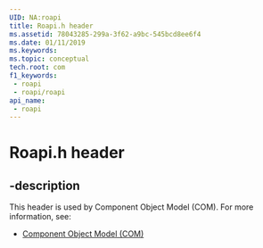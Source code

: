 ```yaml
---
UID: NA:roapi
title: Roapi.h header
ms.assetid: 78043285-299a-3f62-a9bc-545bcd8ee6f4
ms.date: 01/11/2019
ms.keywords: 
ms.topic: conceptual
tech.root: com
f1_keywords:
 - roapi
 - roapi/roapi
api_name:
 - roapi
---
```


# Roapi.h header


## -description

This header is used by Component Object Model (COM). For more information, see:

- [Component Object Model (COM)](../_com/index.md)

